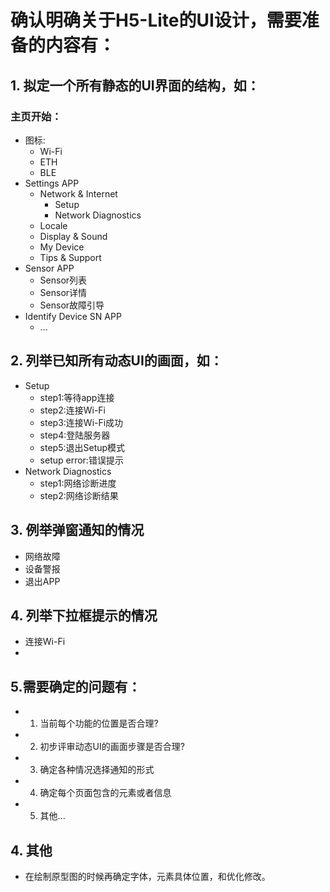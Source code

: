 # 确认明确关于H5-Lite的UI设计，需要准备的内容有：
## 1. 拟定一个所有静态的UI界面的结构，如：
### 主页开始：
- 图标:
    - Wi-Fi
    - ETH
    - BLE
- Settings APP
    - Network & Internet
        - Setup
        - Network Diagnostics
    - Locale
    - Display & Sound
    - My Device
    - Tips & Support
- Sensor APP
    - Sensor列表
    - Sensor详情
    - Sensor故障引导
- Identify Device SN APP
    - ...

## 2. 列举已知所有动态UI的画面，如：
- Setup
    - step1:等待app连接
    - step2:连接Wi-Fi
    - step3:连接Wi-Fi成功
    - step4:登陆服务器
    - step5:退出Setup模式
    - setup error:错误提示
- Network Diagnostics
    - step1:网络诊断进度
    - step2:网络诊断结果

## 3. 例举弹窗通知的情况
- 网络故障
- 设备警报
- 退出APP

## 4. 列举下拉框提示的情况
- 连接Wi-Fi
-

## 5.需要确定的问题有：
- 1. 当前每个功能的位置是否合理?
- 2. 初步评审动态UI的画面步骤是否合理?
- 3. 确定各种情况选择通知的形式
- 4. 确定每个页面包含的元素或者信息
- 5. 其他...

## 4. 其他
- 在绘制原型图的时候再确定字体，元素具体位置，和优化修改。